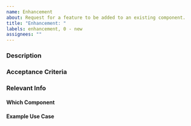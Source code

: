 ```yaml
---
name: Enhancement
about: Request for a feature to be added to an existing component.
title: "Enhancement: "
labels: enhancement, 0 - new
assignees: ""
---
```


### Description

### Acceptance Criteria <!--(a.k.a. Requirements, Desired new behavior)-->

### Relevant Info <!--(e.g. Dependencies, Blockers, Helpful Details)-->

#### Which Component

#### Example Use Case
